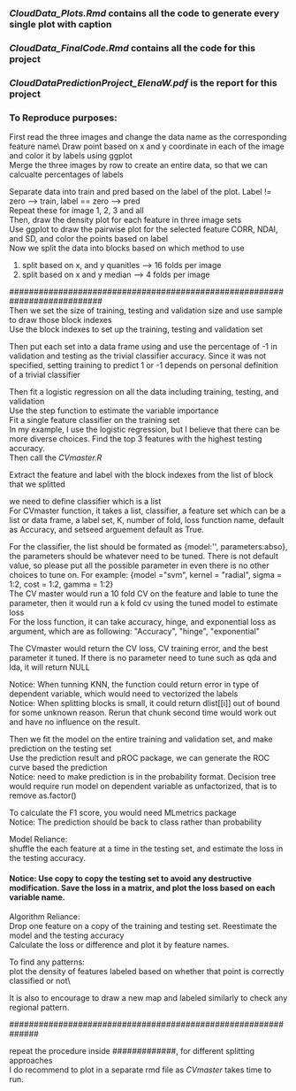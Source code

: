### *CloudData_Plots.Rmd* contains all the code to generate every single plot with caption 
### *CloudData_FinalCode.Rmd* contains all the code for this project
### *CloudDataPredictionProject_ElenaW.pdf* is the report for this project

### To Reproduce purposes:

First read the three images and change the data name as the corresponding feature name\ 
Draw point based on x and y coordinate in each of the image and color it by labels using ggplot\
Merge the three images by row to create an entire data, so that we can calcualte percentages of labels

Separate data into train and pred based on the label of the plot. Label != zero --> train, label == zero --> pred\
Repeat these for image 1, 2, 3 and all\
Then, draw the density plot for each feature in three image sets\
Use ggplot to draw the pairwise plot for the selected feature CORR, NDAI, and SD, and color the points based on label\
Now we split the data into blocks based on which method to use 
1. split based on x, and y quanitles --> 16 folds per image
2. split based on x and y median  --> 4 folds per image 

########################################################################### \
Then we set the size of training, testing and validation size and use sample to draw those block indexes\
Use the block indexes to set up the training, testing and validation set

Then put each set into a data frame using and use the percentage of -1 in validation and testing as the trivial classifier accuracy. Since it was not specified, setting training to predict 1 or -1 depends on personal definition of a trivial classifier

Then fit a logistic regression on all the data including training, testing, and validation\
Use the step function to estimate the variable importance\
Fit a single feature classifier on the training set\
In my example, I use the logistic regression, but I believe that there can be more diverse choices. Find the top 3 features with the highest testing accuracy. \
Then call the *CVmaster.R* 

Extract the feature and label with the block indexes from the list of block that we splitted

we need to define classifier which is a list\
For CVmaster function, it takes a list, classifier, a feature set which can be a list or data frame, a label set, K, number of fold, loss function name, default as Accuracy, and setseed arguement default as True. 

For the classifier, the list should be formated as {model:'', parameters:abso}, the parameters should be whatever need to be tuned. There is not default value, so please put all the possible parameter in even there is no other choices to tune on. For example: {model ="svm", kernel = "radial", sigma = 1:2, cost = 1:2, gamma = 1:2}\
The CV master would run a 10 fold CV on the feature and lable to tune the parameter, then it would run a k fold cv using the tuned model to estimate loss\
For the loss function, it can take accuracy, hinge, and exponential loss as argument, which are as following: "Accuracy", "hinge", "exponential"

The CVmaster would return the CV loss, CV training error, and the best parameter it tuned. If there is no parameter need to tune such as qda and lda, it will return NULL

Notice: When tunning KNN, the function could return error in type of dependent variable, which would need to vectorized the labels \
Notice: When splitting blocks is small, it could return dlist[[i]] out of bound for some unknown reason. Rerun that chunk second time would work out and have no influence on the result.

Then we fit the model on the entire training and validation set, and make prediction on the testing set\
Use the prediction result and pROC package, we can generate the ROC curve based the prediction\
Notice: need to make prediction is in the probability format. Decision tree would require run model on dependent variable as unfactorized, that is to remove as.factor()

To calculate the F1 score, you would need MLmetrics package\
Notice: The prediction should be back to class rather than probability

Model Reliance:\
shuffle the each feature at a time in the testing set, and estimate the loss in the testing accuracy. 
#### Notice: Use copy to copy the testing set to avoid any destructive modification. Save the loss in a matrix, and plot the loss based on each variable name. 

Algorithm Reliance:\
Drop one feature on a copy of the training and testing set. Reestimate the model and the testing accuracy\
Calculate the loss or difference and plot it by feature names. 

To find any patterns:\
plot the density of features labeled based on whether that point is correctly classified or not\

It is also to encourage to draw a new map and labeled similarly to check any regional pattern. 

############################################################## 

repeat the procedure inside #############, for different splitting approaches\
I do recommend to plot in a separate rmd file as *CVmaster* takes time to run. 
